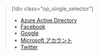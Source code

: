 > [!div class="op_single_selector"]
> * [Azure Active Directory](../articles/app-service-mobile/app-service-mobile-how-to-configure-active-directory-authentication.md)
> * [Facebook](../articles/app-service-mobile/app-service-mobile-how-to-configure-facebook-authentication.md)
> * [Google](../articles/app-service-mobile/app-service-mobile-how-to-configure-google-authentication.md)
> * [Microsoft アカウント](../articles/app-service-mobile/app-service-mobile-how-to-configure-microsoft-authentication.md)
> * [Twitter](../articles/app-service-mobile/app-service-mobile-how-to-configure-twitter-authentication.md)
> 
> 

